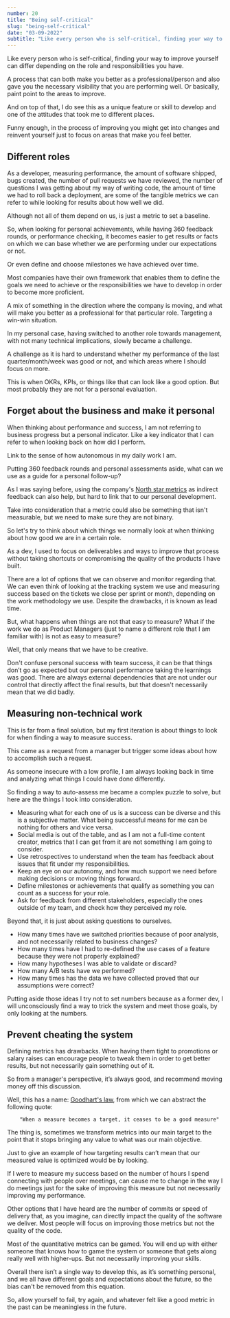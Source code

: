 ```yaml
---
number: 20
title: "Being self-critical"
slug: "being-self-critical"
date: "03-09-2022"
subtitle: "Like every person who is self-critical, finding your way to improve yourself can differ depending on the role and responsibilities you have."
--- 
```


Like every person who is self-critical, finding your way to improve yourself can differ depending on the role and responsibilities you have.

A process that can both make you better as a professional/person and also gave you the necessary visibility that you are performing well. Or basically, paint point to the areas to improve.

And on top of that, I do see this as a unique feature or skill to develop and one of the attitudes that took me to different places.

Funny enough, in the process of improving you might get into changes and reinvent yourself just to focus on areas that make you feel better.

## Different roles

As a developer, measuring performance, the amount of software shipped, bugs created, the number of pull requests we have reviewed, the number of questions I was getting about my way of writing code, the amount of time we had to roll back a deployment, are some of the tangible metrics we can refer to while looking for results about how well we did.

Although not all of them depend on us, is just a metric to set a baseline.

So, when looking for personal achievements, while having 360 feedback rounds, or performance checking, it becomes easier to get results or facts on which we can base whether we are performing under our expectations or not.

Or even define and choose milestones we have achieved over time.

Most companies have their own framework that enables them to define the goals we need to achieve or the responsibilities we have to develop in order to become more proficient.

A mix of something in the direction where the company is moving, and what will make you better as a professional for that particular role. Targeting a win-win situation.

In my personal case, having switched to another role towards management, with not many technical implications, slowly became a challenge.

A challenge as it is hard to understand whether my performance of the last quarter/month/week was good or not, and which areas where I should focus on more.

This is when OKRs, KPIs, or things like that can look like a good option. But most probably they are not for a personal evaluation.

## Forget about the business and make it personal

When thinking about performance and success, I am not referring to business progress but a personal indicator. Like a key indicator that I can refer to when looking back on how did I perform.

Link to the sense of how autonomous in my daily work I am.

Putting 360 feedback rounds and personal assessments aside, what can we use as a guide for a personal follow-up?

As I was saying before, using the company's [North star metrics](https://mixpanel.com/blog/north-star-metric/) as indirect feedback can also help, but hard to link that to our personal development.

Take into consideration that a metric could also be something that isn't measurable, but we need to make sure they are not binary.

So let's try to think about which things we normally look at when thinking about how good we are in a certain role.

As a dev, I used to focus on deliverables and ways to improve that process without taking shortcuts or compromising the quality of the products I have built.

There are a lot of options that we can observe and monitor regarding that. We can even think of looking at the tracking system we use and measuring success based on the tickets we close per sprint or month, depending on the work methodology we use. Despite the drawbacks, it is known as lead time.

But, what happens when things are not that easy to measure? What if the work we do as Product Managers (just to name a different role that I am familiar with) is not as easy to measure?

Well, that only means that we have to be creative.

Don't confuse personal success with team success, it can be that things don’t go as expected but our personal performance taking the learnings was good. There are always external dependencies that are not under our control that directly affect the final results, but that doesn't necessarily mean that we did badly.

## Measuring non-technical work

This is far from a final solution, but my first iteration is about things to look for when finding a way to measure success.

This came as a request from a manager but trigger some ideas about how to accomplish such a request.

As someone insecure with a low profile, I am always looking back in time and analyzing what things I could have done differently.

So finding a way to auto-assess me became a complex puzzle to solve, but here are the things I took into consideration.

- Measuring what for each one of us is a success can be diverse and this is a subjective matter. What being successful means for me can be nothing for others and vice versa.
- Social media is out of the table, and as I am not a full-time content creator, metrics that I can get from it are not something I am going to consider.
- Use retrospectives to understand when the team has feedback about issues that fit under my responsibilities.
- Keep an eye on our autonomy, and how much support we need before making decisions or moving things forward.
- Define milestones or achievements that qualify as something you can count as a success for your role.
- Ask for feedback from different stakeholders, especially the ones outside of my team, and check how they perceived my role.

Beyond that, it is just about asking questions to ourselves.

- How many times have we switched priorities because of poor analysis, and not necessarily related to business changes?
- How many times have I had to re-defined the use cases of a feature because they were not properly explained?
- How many hypotheses I was able to validate or discard?
- How many A/B tests have we performed?
- How many times has the data we have collected proved that our assumptions were correct?

Putting aside those ideas I try not to set numbers because as a former dev, I will unconsciously find a way to trick the system and meet those goals, by only looking at the numbers.

## Prevent cheating the system

Defining metrics has drawbacks. When having them tight to promotions or salary raises can encourage people to tweak them in order to get better results, but not necessarily gain something out of it.

So from a manager's perspective, it’s always good, and recommend moving money off this discussion.

Well, this has a name: [Goodhart's law](https://en.wikipedia.org/wiki/Goodhart's_law), from which we can abstract the following quote:

        "When a measure becomes a target, it ceases to be a good measure"

The thing is, sometimes we transform metrics into our main target to the point that it stops bringing any value to what was our main objective.

Just to give an example of how targeting results can’t mean that our measured value is optimized would be by looking.

If I were to measure my success based on the number of hours I spend connecting with people over meetings, can cause me to change in the way I do meetings just for the sake of improving this measure but not necessarily improving my performance.

Other options that I have heard are the number of commits or speed of delivery that, as you imagine, can directly impact the quality of the software we deliver. Most people will focus on improving those metrics but not the quality of the code.

Most of the quantitative metrics can be gamed. You will end up with either someone that knows how to game the system or someone that gets along really well with higher-ups. But not necessarily improving your skills.

Overall there isn’t a single way to develop this, as it’s something personal, and we all have different goals and expectations about the future, so the bias can't be removed from this equation.

So, allow yourself to fail, try again, and whatever felt like a good metric in the past can be meaningless in the future.
